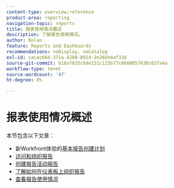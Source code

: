 ```yaml
---
content-type: overview;reference
product-area: reporting
navigation-topic: reports
title: 报表使用情况概述
description: 了解报告使用情况。
author: Nolan
feature: Reports and Dashboards
recommendations: noDisplay, noCatalog
exl-id: cacac66d-371a-42b0-891d-2e26bb4af326
source-git-commit: b18a7835c6de131c125b77c6688057638c62fa4a
workflow-type: tm+mt
source-wordcount: '47'
ht-degree: 0%

---
```


# 报表使用情况概述

本节包含以下文章：

* 新Workfront体验的[基本报告创建计划](https://experienceleague.adobe.com/zh-hans/docs/workfront-learn/tutorials-workfront/home)
* [访问和组织报告](../../../reports-and-dashboards/reports/report-usage/access-organize-reports.md)
* [创建报告活动报告](../../../reports-and-dashboards/reports/report-usage/create-report-reporting-activities.md)
* [了解如何在仪表板上组织报告](../../../reports-and-dashboards/reports/report-usage/understand-how-organize-reports-dashboard.md)
* [查看报告使用情况](../../../reports-and-dashboards/reports/report-usage/view-report-usage.md)
